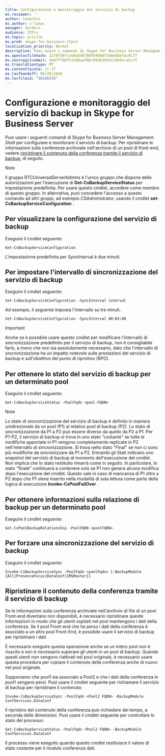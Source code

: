 ```yaml
---
title: Configurazione e monitoraggio del servizio di backup
ms.reviewer: ''
author: lanachin
ms.author: v-lanac
manager: serdars
audience: ITPro
ms.topic: article
ms.prod: skype-for-business-itpro
localization_priority: Normal
description: Puoi usare i comandi di Skype for Business Server Management Shell per configurare e monitorare il servizio di backup.
ms.openlocfilehash: 2170f58fcc60a648788934048f3d0e6bbfac9c77
ms.sourcegitcommit: ab47ff88f51a96aaf8bc99a6303e114d41ca5c2f
ms.translationtype: MT
ms.contentlocale: it-IT
ms.lasthandoff: 05/20/2019
ms.locfileid: "36195535"
---
```

# <a name="configuring-and-monitoring-the-backup-service-in-skype-for-business-server"></a>Configurazione e monitoraggio del servizio di backup in Skype for Business Server

Puoi usare i seguenti comandi di Skype for Business Server Management Shell per configurare e monitorare il servizio di backup. Per ripristinare le informazioni sulla conferenza archiviate nell'archivio di un pool di front-end, vedere [ripristinare il contenuto della conferenza tramite il servizio di backup](#restore-conference-contents-using-the-backup-service), di seguito.

> [!NOTE]  
> Il gruppo RTCUniversalServerAdmins è l'unico gruppo che dispone delle autorizzazioni per l'esecuzione di **Get-CsBackupServiceStatus** per impostazione predefinita. Per usare questo cmdlet, accedere come membro di questo gruppo. In alternativa, puoi concedere l'accesso a questo comando ad altri gruppi, ad esempio CSAdministrator, usando il cmdlet **set-CsBackupServiceConfiguration** .

## <a name="to-see-the-backup-service-configuration"></a>Per visualizzare la configurazione del servizio di backup

Eseguire il cmdlet seguente:

    Get-CsBackupServiceConfiguration

L'impostazione predefinita per SyncInterval è due minuti.

## <a name="to-set-the-backup-service-sync-interval"></a>Per impostare l'intervallo di sincronizzazione del servizio di backup

Eseguire il cmdlet seguente:

    Set-CsBackupServiceConfiguration -SyncInterval interval

Ad esempio, il seguente imposta l'intervallo su tre minuti.

    Set-CsBackupServiceConfiguration -SyncInterval 00:03:00


> [!IMPORTANT]  
> Anche se è possibile usare questo cmdlet per modificare l'intervallo di sincronizzazione predefinito per il servizio di backup, non è consigliabile farlo, a meno che non sia assolutamente necessario, dato che l'intervallo di sincronizzazione ha un impatto notevole sulle prestazioni del servizio di backup e sull'obiettivo del punto di ripristino (RPO).

## <a name="to-get-the-backup-service-status-for-a-particular-pool"></a>Per ottenere lo stato del servizio di backup per un determinato pool

Eseguire il cmdlet seguente:

    Get-CsBackupServiceStatus -PoolFqdn <pool-FQDN>

> [!NOTE]  
> Lo stato di sincronizzazione del servizio di backup è definito in maniera unidirezionale da un pool (P1) al relativo pool di backup (P2). Lo stato di sincronizzazione da P1 a P2 può essere diverso da quello da P2 a P1. Per P1-P2, il servizio di backup si trova in uno stato "costante" se tutte le modifiche apportate in P1 vengono completamente replicate in P2 nell'intervallo di sincronizzazione. Si trova nello stato "Final" se non ci sono più modifiche da sincronizzare da P1 a P2. Entrambi gli Stati indicano uno snapshot del servizio di backup al momento dell'esecuzione del cmdlet. Non implica che lo stato restituito rimarrà come in seguito. In particolare, lo stato "finale" continuerà a contenere solo se P1 non genera alcuna modifica dopo l'esecuzione del cmdlet. Questo vale in caso di mancanza di P1 oltre a P2 dopo che P1 viene inserito nella modalità di sola lettura come parte della logica di esecuzione **Invoke-CsPoolFailOver** .

## <a name="to-get-information-about-the-backup-relationship-for-a-particular-pool"></a>Per ottenere informazioni sulla relazione di backup per un determinato pool

Eseguire il cmdlet seguente:

    Get-CsPoolBackupRelationship -PoolFQDN <poolFQDN>

## <a name="to-force-a-backup-service-sync"></a>Per forzare una sincronizzazione del servizio di backup

Eseguire il cmdlet seguente:

    Invoke-CsBackupServiceSync -PoolFqdn <poolFqdn> [-BackupModule  {All|PresenceFocus|DataConf|CMSMaster}]

## <a name="restore-conference-contents-using-the-backup-service"></a>Ripristinare il contenuto della conferenza tramite il servizio di backup 

Se le informazioni sulla conferenza archiviate nell'archivio di file di un pool Front-end diventano non disponibili, è necessario ripristinare queste informazioni in modo che gli utenti ospitati nel pool mantengono i dati della conferenza. Se il pool Front-end che ha perso i dati della conferenza è associato a un altro pool Front-End, è possibile usare il servizio di backup per ripristinare i dati.

È necessario eseguire questa operazione anche se un intero pool non è riuscito e non è necessario superare gli utenti in un pool di backup. Quando questi utenti non vengono riattivati nel pool originale, è necessario usare questa procedura per copiare il contenuto della conferenza anche di nuovo nel pool originale.

Supponiamo che pool1 sia associato a Pool2 e che i dati della conferenza in pool1 vengano persi. Puoi usare il cmdlet seguente per richiamare il servizio di backup per ripristinare il contenuto:

    Invoke-CsBackupServiceSync -PoolFqdn <Pool2 FQDN> -BackupModule ConfServices.DataConf

Il ripristino del contenuto della conferenza può richiedere del tempo, a seconda delle dimensioni. Puoi usare il cmdlet seguente per controllare lo stato del processo:

    Get-CsBackupServiceStatus -PoolFqdn <Pool2 FQDN> -BackupModule ConfServices.DataConf

Il processo viene eseguito quando questo cmdlet restituisce il valore di stato costante per il modulo conferenza dati.
